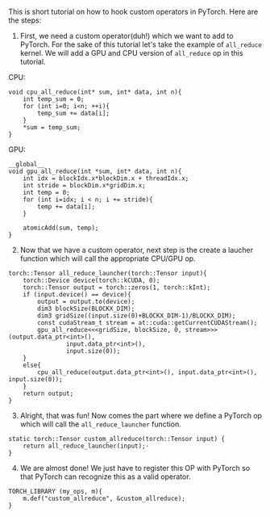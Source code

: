 This is short tutorial on how to hook custom operators in PyTorch.
Here are the steps:
1. First, we need a custom operator(duh!) which we want to add to PyTorch.
For the sake of this tutorial let's take the example of `all_reduce` kernel. We will add a GPU and CPU version of `all_reduce` op in this tutorial.

CPU:
```
void cpu_all_reduce(int* sum, int* data, int n){
    int temp_sum = 0;
    for (int i=0; i<n; ++i){
        temp_sum += data[i];
    }
    *sum = temp_sum;
}
```

GPU:
```
__global__
void gpu_all_reduce(int *sum, int* data, int n){
    int idx = blockIdx.x*blockDim.x + threadIdx.x;
    int stride = blockDim.x*gridDim.x;
    int temp = 0;
    for (int i=idx; i < n; i += stride){
        temp += data[i];
    }

    atomicAdd(sum, temp);
}
```

2. Now that we have a custom operator, next step is the create a laucher function which will call the appropriate CPU/GPU op.

```
torch::Tensor all_reduce_launcher(torch::Tensor input){
    torch::Device device(torch::kCUDA, 0);
    torch::Tensor output = torch::zeros(1, torch::kInt);
    if (input.device() == device){
        output = output.to(device);
        dim3 blockSize(BLOCKX_DIM);
        dim3 gridSize((input.size(0)+BLOCKX_DIM-1)/BLOCKX_DIM);
        const cudaStream_t stream = at::cuda::getCurrentCUDAStream();
        gpu_all_reduce<<<gridSize, blockSize, 0, stream>>>(output.data_ptr<int>(),
                input.data_ptr<int>(),
                input.size(0));
    }
    else{
        cpu_all_reduce(output.data_ptr<int>(), input.data_ptr<int>(), input.size(0));
    }
    return output;
}
```

3. Alright, that was fun! Now comes the part where we define a PyTorch op which will call the `all_reduce_launcher` function.
```
static torch::Tensor custom_allreduce(torch::Tensor input) {
    return all_reduce_launcher(input);·
}
```

4. We are almost done! We just have to register this OP with PyTorch so that PyTorch can recognize this as a valid operator.
```
TORCH_LIBRARY (my_ops, m){
    m.def("custom_allreduce", &custom_allreduce);
}
```


